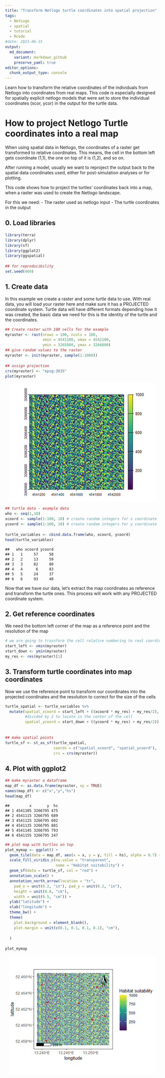 ```yaml
---
title: "Transform Netlogo turtle coordinates into spatial projection"
tags:
  - NetLogo 
  - spatial 
  - tutorial
  - Rcode 
#date: 2023-06-15
output:
  md_document:
    variant: markdown_github
    preserve_yaml: true
editor_options: 
  chunk_output_type: console
---
```


Learn how to transform the relative coordinates of the individuals from
Netlogo into coordinates from real maps. This code is especially
designed for spatially explicit netlogo models that were set to store
the individual coordinates (xcor, ycor) in the output for the turtle
data.

# How to project Netlogo Turtle coordinates into a real map

When using spatial data in Netlogo, the coordinates of a raster get
transformed to relative coordinates. This means, the cell in the bottom
left gets coordinate (1,1), the one on top of it is (1,2), and so on.

After running a model, usually we want to reproject the output back to
the spatial data coordinates used, either for post-simulation analyses
or for plotting.

This code shows how to project the turtles’ coordinates back into a map,
when a raster was used to create the Netlogo landscape.

For this we need: - The raster used as netlogo input - The turtle
coordinates in the output

## 0. Load libraries

``` r
library(terra)
library(dplyr)
library(sf)
library(ggplot2)
library(ggspatial)

## for reproducibility
set.seed(469)
```

## 1. Create data

In this example we create a raster and some turtle data to use. With
real data, you will load your raster here and make sure it has a
PROJECTED coordinate system. Turtle data will have different formats
depending how it was created, the basic data we need for this is the
identity of the turtle and the coordinates.

``` r
## Create raster with 100 cells for the example
myraster <- rast(nrows = 100, ncols = 100, 
                 xmin = 4541100, xmax = 4542100, 
                 ymin = 3265800, ymax = 3266800)
## give random values to the raster
myraster <- init(myraster, sample(1:1000))

## assign projection
crs(myraster) <- "epsg:3035"
plot(myraster)
```

<img src="/assets/images_tutorials/get raster and turtle data-1.png" style="display: block; margin: auto;" />

``` r
## turtle data - example data
who <- seq(1,10)
xcoord <- sample(1:100, 10) # create random integers for x coordinate
ycoord <- sample(1:100, 10) # create random integers for y coordinate

turtle_variables <- cbind.data.frame(who, xcoord, ycoord)
head(turtle_variables)
```

    ##   who xcoord ycoord
    ## 1   1     57     58
    ## 2   2     13     59
    ## 3   3     82     80
    ## 4   4      6     83
    ## 5   5     24     37
    ## 6   6     93     40

Now that we have our data, let’s extract the map coordinates as
reference and transform the turtle ones. This process will work with any
PROJECTED coordinate system.

## 2. Get reference coordinates

We need the bottom left corner of the map as a reference point and the
resolution of the map

``` r
# we are going to trasnform the cell relative numbering to real coordinates, starting left down as this is where netlogo starts numbering the cells
start_left <- xmin(myraster)
start_down <- ymin(myraster)
my_res <- res(myraster)[1]
```

## 3. Transform turtle coordinates into map coordinates

Now we use the reference point to transform our coordinates into the
projected coordinates and the resolution to correct for the size of the
cells

``` r
turtle_spatial <- turtle_variables %>% 
  mutate(spatial_xcoord = start_left + ((xcoord * my_res) + my_res/2), 
         #divided by 2 to locate in the center of the cell
         spatial_ycoord = start_down + ((ycoord * my_res) + my_res/2))


## make spatial points
turtle_sf <- st_as_sf(turtle_spatial, 
                      coords = c("spatial_xcoord", "spatial_ycoord"), 
                      crs = crs(myraster))
```

## 4. Plot with ggplot2

``` r
## make myraster a dataframe
map_df <- as.data.frame(myraster, xy = TRUE)
names(map_df) <- c("x","y","hs")
head(map_df)
```

    ##         x       y  hs
    ## 1 4541105 3266795 475
    ## 2 4541115 3266795 689
    ## 3 4541125 3266795 602
    ## 4 4541135 3266795 881
    ## 5 4541145 3266795 793
    ## 6 4541155 3266795 247

``` r
## plot map with turtles on top
plot_mymap <- ggplot() +
  geom_tile(data = map_df, aes(x = x, y = y, fill = hs), alpha = 0.7) +
  scale_fill_viridis_c(na.value = "transparent",
                       name = "Habitat suitability") +
  geom_sf(data = turtle_sf, col = "red") +
  annotation_scale() +
  annotation_north_arrow(location = "tr", 
    pad_x = unit(0.2, "in"), pad_y = unit(0.2, "in"),
    height = unit(0.8, "cm"),
    width = unit(0.5, "cm")) +
  ylab("latitude") +
  xlab("longitude") +
  theme_bw() +
  theme(
    plot.background = element_blank(),
    plot.margin = unit(c(0.1, 0.1, 0.1, 0.1), "cm"),
    
  )

plot_mymap
```

<img src="/assets/images_tutorials/plot turtle ggplot-1.png" style="padding: 1px; display: block; margin: auto;" />
